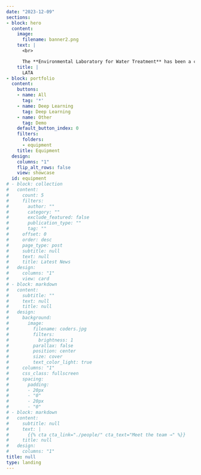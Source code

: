 ```yaml
---
date: "2023-12-09"
sections:
- block: hero
  content:
    image:
      filename: banner2.png
    text: |
      <br>

      The **Environmental Laboratory for Water Treatment** has been a center of excellence for water research since its founding in 2012.
    title: |
      LATA
- block: portfolio
  content:
    buttons:
    - name: All
      tag: '*'
    - name: Deep Learning
      tag: Deep Learning
    - name: Other
      tag: Demo
    default_button_index: 0
    filters:
      folders:
      - equipment
    title: Equipment
  design:
    columns: "1"
    flip_alt_rows: false
    view: showcase
  id: equipment
# - block: collection
#   content:
#     count: 5
#     filters:
#       author: ""
#       category: ""
#       exclude_featured: false
#       publication_type: ""
#       tag: ""
#     offset: 0
#     order: desc
#     page_type: post
#     subtitle: null
#     text: null
#     title: Latest News
#   design:
#     columns: "1"
#     view: card
# - block: markdown
#   content:
#     subtitle: ""
#     text: null
#     title: null
#   design:
#     background:
#       image:
#         filename: coders.jpg
#         filters:
#           brightness: 1
#         parallax: false
#         position: center
#         size: cover
#         text_color_light: true
#     columns: "1"
#     css_class: fullscreen
#     spacing:
#       padding:
#       - 20px
#       - "0"
#       - 20px
#       - "0"
# - block: markdown
#   content:
#     subtitle: null
#     text: |
#       {{% cta cta_link="./people/" cta_text="Meet the team →" %}}
#     title: null
#   design:
#     columns: "1"
title: null
type: landing
---
```

